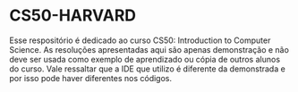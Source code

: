 # CS50-HARVARD
Esse respositório é dedicado ao curso CS50: Introduction to Computer Science. As resoluções apresentadas aqui são apenas demonstração e não deve ser usada como exemplo de aprendizado ou cópia de outros alunos do curso. Vale ressaltar que a IDE que utilizo é diferente da demonstrada e por isso pode haver diferentes nos códigos.
